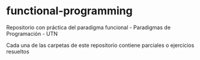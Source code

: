 # functional-programming

Repositorio con práctica del paradigma funcional - Paradigmas de Programación - UTN

Cada una de las carpetas de este repositorio contiene parciales o ejercicios resueltos
